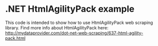 .NET HtmlAgilityPack example
============================
This code is intended to show how to use HtmlAgilityPack web scraping library.
Find more info about HtmlAgilityPack here: 
http://mydataprovider.com/dot-net-web-scraping/637-html-agility-pack.html